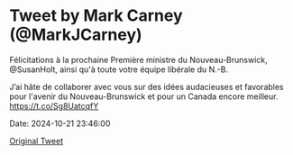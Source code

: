 # Tweet by Mark Carney (@MarkJCarney)

Félicitations à la prochaine Première ministre du Nouveau-Brunswick, @SusanHolt, ainsi qu'à toute votre équipe libérale du N.-B.

J’ai hâte de collaborer avec vous sur des idées audacieuses et favorables pour l'avenir du Nouveau-Brunswick et pour un Canada encore meilleur. https://t.co/Sg8UatcqfY

Date: 2024-10-21 23:46:00

[Original Tweet](https://x.com/MarkJCarney/status/1848511084191211953)
